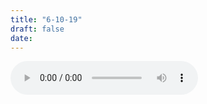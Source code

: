 ```yaml
---
title: "6-10-19"
draft: false
date: 
---
```

<audio controls><source src='6-10-19.mp3'  type='audio/mpeg'>
</audio>

